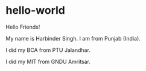 # hello-world

Hello Friends!

My name is Harbinder Singh. I am from Punjab (India).

I did my BCA from PTU Jalandhar.

I did my MIT from GNDU Amritsar.
